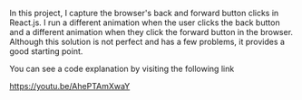 In this project, I capture the browser's back and forward button clicks in React.js. I run a different animation when the user clicks the back button and a different animation when they click the forward button in the browser. Although this solution is not perfect and has a few problems, it provides a good starting point.

You can see a code explanation by visiting the following link

https://youtu.be/AhePTAmXwaY
